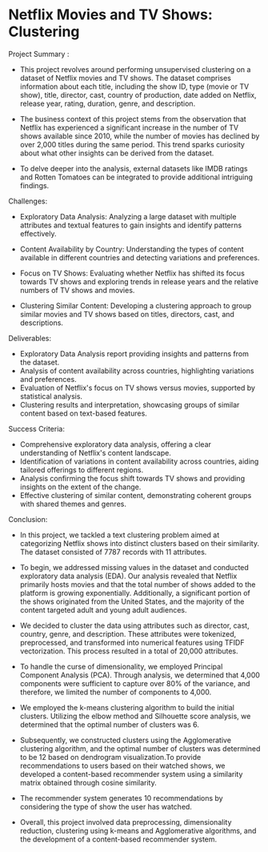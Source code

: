 # Netflix Movies and TV Shows: Clustering

Project Summary :


- This project revolves around performing unsupervised clustering on a dataset of Netflix movies and TV shows. The dataset comprises information about each title, including the show ID, type (movie or TV show), title, director, cast, country of production, date added on Netflix, release year, rating, duration, genre, and description.

- The business context of this project stems from the observation that Netflix has experienced a significant increase in the number of TV shows available since 2010, while the number of movies has declined by over 2,000 titles during the same period. This trend sparks curiosity about what other insights can be derived from the dataset.

- To delve deeper into the analysis, external datasets like IMDB ratings and Rotten Tomatoes can be integrated to provide additional intriguing findings.

Challenges:

- Exploratory Data Analysis: Analyzing a large dataset with multiple attributes and textual features to gain insights and identify patterns effectively.

- Content Availability by Country: Understanding the types of content available in different countries and detecting variations and preferences.

- Focus on TV Shows: Evaluating whether Netflix has shifted its focus towards TV shows and exploring trends in release years and the relative numbers of TV shows and movies.

- Clustering Similar Content: Developing a clustering approach to group similar movies and TV shows based on titles, directors, cast, and descriptions.

Deliverables:

- Exploratory Data Analysis report providing insights and patterns from the dataset.
- Analysis of content availability across countries, highlighting variations and preferences.
- Evaluation of Netflix's focus on TV shows versus movies, supported by statistical analysis.
- Clustering results and interpretation, showcasing groups of similar content based on text-based features.


Success Criteria:

- Comprehensive exploratory data analysis, offering a clear understanding of Netflix's content landscape.
- Identification of variations in content availability across countries, aiding tailored offerings to different regions.
- Analysis confirming the focus shift towards TV shows and providing insights on the extent of the change.
- Effective clustering of similar content, demonstrating coherent groups with shared themes and genres.


Conclusion:


- In this project, we tackled a text clustering problem aimed at categorizing Netflix shows into distinct clusters based on their similarity. The dataset consisted of 7787 records with 11 attributes.

- To begin, we addressed missing values in the dataset and conducted exploratory data analysis (EDA). Our analysis revealed that Netflix primarily hosts movies and that the total number of shows added to the platform is growing exponentially. Additionally, a significant portion of the shows originated from the United States, and the majority of the content targeted adult and young adult audiences.

- We decided to cluster the data using attributes such as director, cast, country, genre, and description. These attributes were tokenized, preprocessed, and transformed into numerical features using TFIDF vectorization. This process resulted in a total of 20,000 attributes.

- To handle the curse of dimensionality, we employed Principal Component Analysis (PCA). Through analysis, we determined that 4,000 components were sufficient to capture over 80% of the variance, and therefore, we limited the number of components to 4,000.

- We employed the k-means clustering algorithm to build the initial clusters. Utilizing the elbow method and Silhouette score analysis, we determined that the optimal number of clusters was 6.

- Subsequently, we constructed clusters using the Agglomerative clustering algorithm, and the optimal number of clusters was determined to be 12 based on dendrogram visualization.To provide recommendations to users based on their watched shows, we developed a content-based recommender system using a similarity matrix obtained through cosine similarity.

- The recommender system generates 10 recommendations by considering the type of show the user has watched.

- Overall, this project involved data preprocessing, dimensionality reduction, clustering using k-means and Agglomerative algorithms, and the development of a content-based recommender system.
